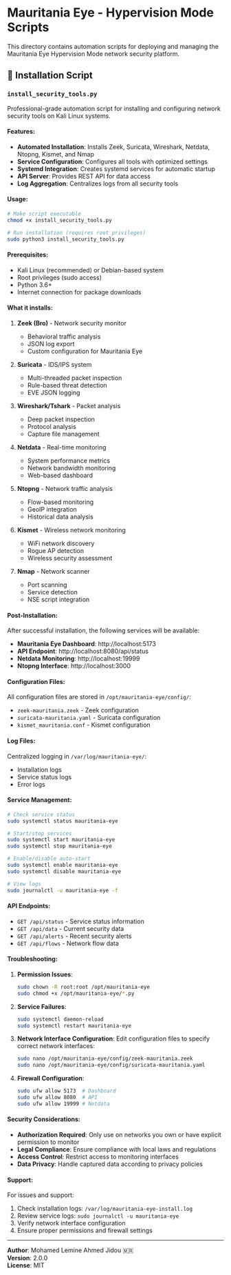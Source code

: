 # Mauritania Eye - Hypervision Mode Scripts

This directory contains automation scripts for deploying and managing the Mauritania Eye Hypervision Mode network security platform.

## 🔧 Installation Script

### `install_security_tools.py`

Professional-grade automation script for installing and configuring network security tools on Kali Linux systems.

#### Features:
- **Automated Installation**: Installs Zeek, Suricata, Wireshark, Netdata, Ntopng, Kismet, and Nmap
- **Service Configuration**: Configures all tools with optimized settings
- **Systemd Integration**: Creates systemd services for automatic startup
- **API Server**: Provides REST API for data access
- **Log Aggregation**: Centralizes logs from all security tools

#### Usage:

```bash
# Make script executable
chmod +x install_security_tools.py

# Run installation (requires root privileges)
sudo python3 install_security_tools.py
```

#### Prerequisites:
- Kali Linux (recommended) or Debian-based system
- Root privileges (sudo access)
- Python 3.6+
- Internet connection for package downloads

#### What it installs:

1. **Zeek (Bro)** - Network security monitor
   - Behavioral traffic analysis
   - JSON log export
   - Custom configuration for Mauritania Eye

2. **Suricata** - IDS/IPS system
   - Multi-threaded packet inspection
   - Rule-based threat detection
   - EVE JSON logging

3. **Wireshark/Tshark** - Packet analysis
   - Deep packet inspection
   - Protocol analysis
   - Capture file management

4. **Netdata** - Real-time monitoring
   - System performance metrics
   - Network bandwidth monitoring
   - Web-based dashboard

5. **Ntopng** - Network traffic analysis
   - Flow-based monitoring
   - GeoIP integration
   - Historical data analysis

6. **Kismet** - Wireless network monitoring
   - WiFi network discovery
   - Rogue AP detection
   - Wireless security assessment

7. **Nmap** - Network scanner
   - Port scanning
   - Service detection
   - NSE script integration

#### Post-Installation:

After successful installation, the following services will be available:

- **Mauritania Eye Dashboard**: http://localhost:5173
- **API Endpoint**: http://localhost:8080/api/status
- **Netdata Monitoring**: http://localhost:19999
- **Ntopng Interface**: http://localhost:3000

#### Configuration Files:

All configuration files are stored in `/opt/mauritania-eye/config/`:
- `zeek-mauritania.zeek` - Zeek configuration
- `suricata-mauritania.yaml` - Suricata configuration
- `kismet_mauritania.conf` - Kismet configuration

#### Log Files:

Centralized logging in `/var/log/mauritania-eye/`:
- Installation logs
- Service status logs
- Error logs

#### Service Management:

```bash
# Check service status
sudo systemctl status mauritania-eye

# Start/stop services
sudo systemctl start mauritania-eye
sudo systemctl stop mauritania-eye

# Enable/disable auto-start
sudo systemctl enable mauritania-eye
sudo systemctl disable mauritania-eye

# View logs
sudo journalctl -u mauritania-eye -f
```

#### API Endpoints:

- `GET /api/status` - Service status information
- `GET /api/data` - Current security data
- `GET /api/alerts` - Recent security alerts
- `GET /api/flows` - Network flow data

#### Troubleshooting:

1. **Permission Issues**:
   ```bash
   sudo chown -R root:root /opt/mauritania-eye
   sudo chmod +x /opt/mauritania-eye/*.py
   ```

2. **Service Failures**:
   ```bash
   sudo systemctl daemon-reload
   sudo systemctl restart mauritania-eye
   ```

3. **Network Interface Configuration**:
   Edit configuration files to specify correct network interfaces:
   ```bash
   sudo nano /opt/mauritania-eye/config/zeek-mauritania.zeek
   sudo nano /opt/mauritania-eye/config/suricata-mauritania.yaml
   ```

4. **Firewall Configuration**:
   ```bash
   sudo ufw allow 5173  # Dashboard
   sudo ufw allow 8080  # API
   sudo ufw allow 19999 # Netdata
   ```

#### Security Considerations:

- **Authorization Required**: Only use on networks you own or have explicit permission to monitor
- **Legal Compliance**: Ensure compliance with local laws and regulations
- **Access Control**: Restrict access to monitoring interfaces
- **Data Privacy**: Handle captured data according to privacy policies

#### Support:

For issues and support:
1. Check installation logs: `/var/log/mauritania-eye-install.log`
2. Review service logs: `sudo journalctl -u mauritania-eye`
3. Verify network interface configuration
4. Ensure proper permissions and firewall settings

---

**Author**: Mohamed Lemine Ahmed Jidou 🇲🇷  
**Version**: 2.0.0  
**License**: MIT